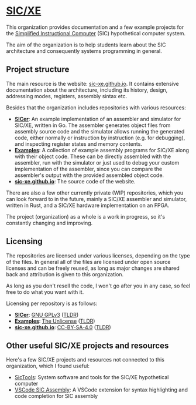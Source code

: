 # [SIC/XE](https://sic-xe.github.io/)

This organization provides documentation and a few example projects for the
[Simplified Instructional Computer](https://wikipedia.org/wiki/Simplified_Instructional_Computer)
(SIC) hypothetical computer system.

The aim of the organization is to help students learn about the SIC architecture
and consequently systems programming in general.

## Project structure

The main resource is the website: [sic-xe.github.io](https://sic-xe.github.io/).
It contains extensive documentation about the architecture, including its
history, design, addressing modes, registers, assembly sintax etc.

Besides that the organization includes repositories with various resources:

- **[SICer](https://github.com/sic-xe/sicer)**: An example implementation of
an assembler and simulator for SIC/XE, written in Go.
The assembler generates object files from assembly source code and the simulator
allows running the generated code, either normally or instruction by instruction
(e.g. for debugging), and inspecting register states and memory contents.
- **[Examples](https://github.com/sic-xe/examples)**: A collection of example
assembly programs for SIC/XE along with their object code.
These can be directly assembled with the assembler, run with the simulator or
just used to debug your custom implementation of the assembler, since you can
compare the assembler's output with the provided assembled object code.
- **[sic-xe.github.io](https://github.com/sic-xe/sic-xe.github.io)**: The source
code of the website.
<!-- - **[FPGA](https://github.com/sic-xe/fpga)**: An implementation of the SIC/XE
architecture on a RealDigital Blackboard FPGA development board. -->

There are also a few other currently private (WIP) repositories, which you can
look forward to in the future, mainly a SIC/XE assembler and simulator, written
in Rust, and a SIC/XE hardware implementation on an FPGA.

The project (organization) as a whole is a work in progress, so it's constantly
changing and improving.

## Licensing

The repositories are licensed under various licenses, depending on the type of
the files.
In general all of the files are licensed under open source licenses and can be
freely reused, as long as major changes are shared back and attribution is given
to this organization.

As long as you don't resell the code, I won't go after you in any case, so feel
free to do what you want with it.

Licensing per repository is as follows:

- **[SICer](https://github.com/sic-xe/sicer)**:
[GNU GPLv3](https://github.com/sic-xe/sicer/blob/main/LICENSE)
([TLDR](https://choosealicense.com/licenses/gpl-3.0/))
- **[Examples](https://github.com/sic-xe/examples)**:
[The Unlicense](https://github.com/sic-xe/examples/blob/main/LICENSE)
([TLDR](https://choosealicense.com/licenses/unlicense/))
- **[sic-xe.github.io](https://github.com/sic-xe/sic-xe.github.io)**:
[CC-BY-SA-4.0](https://github.com/sic-xe/sic-xe.github.io/blob/main/LICENSE)
([TLDR](https://choosealicense.com/licenses/cc-by-sa-4.0/))
<!-- - **[FPGA](https://github.com/sic-xe/fpga)**:
[CERN-OHL-S-2.0](https://github.com/sic-xe/fpga/blob/main/LICENSE)
([TLDR](https://choosealicense.com/licenses/cern-ohl-s-2.0/)) -->

## Other useful SIC/XE projects and resources

Here's a few SIC/XE projects and resources not connected to this organization,
which I found useful:

- [SicTools](https://github.com/jurem/SicTools): System software and tools for
the SIC/XE hypothetical computer
- [VSCode SIC Assembly](https://github.com/jakoberzar/vscode-sic-assembly): A
VSCode extension for syntax highlighting and code completion for SIC assembly
